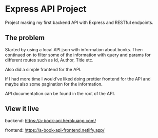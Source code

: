 # Express API Project

Project making my first backend API with Express and RESTful endpoints.

## The problem

Started by using a local API.json with information about books. Then continued on to filter some of the information with query and params for different routes such as Id, Author, Title etc.

Also did a simple frontend for the API.

If I had more time I would've liked doing prettier frontend for the API and maybe also some pagination for the information.

API documentation can be found in the root of the API.

## View it live

backend: https://a-book-api.herokuapp.com/

frontend: https://a-book-api-frontend.netlify.app/
